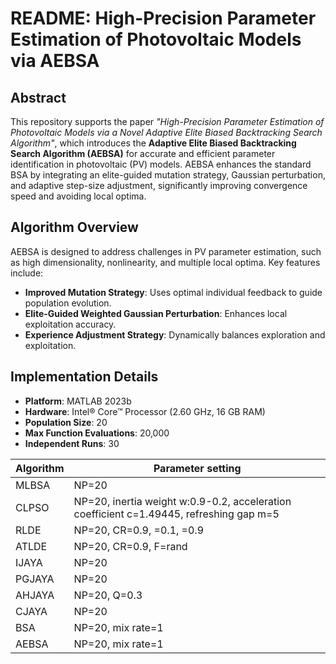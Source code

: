 # README: High-Precision Parameter Estimation of Photovoltaic Models via AEBSA

## Abstract

This repository supports the paper *"High-Precision Parameter Estimation of Photovoltaic Models via a Novel Adaptive Elite Biased Backtracking Search Algorithm"*, which introduces the **Adaptive Elite Biased Backtracking Search Algorithm (AEBSA)** for accurate and efficient parameter identification in photovoltaic (PV) models. AEBSA enhances the standard BSA by integrating an elite-guided mutation strategy, Gaussian perturbation, and adaptive step-size adjustment, significantly improving convergence speed and avoiding local optima.

## Algorithm Overview

AEBSA is designed to address challenges in PV parameter estimation, such as high dimensionality, nonlinearity, and multiple local optima. Key features include:

- **Improved Mutation Strategy**: Uses optimal individual feedback to guide population evolution.
- **Elite-Guided Weighted Gaussian Perturbation**: Enhances local exploitation accuracy.
- **Experience Adjustment Strategy**: Dynamically balances exploration and exploitation.

## Implementation Details

- **Platform**: MATLAB 2023b
- **Hardware**: Intel® Core™ Processor (2.60 GHz, 16 GB RAM)
- **Population Size**: 20
- **Max Function Evaluations**: 20,000
- **Independent Runs**: 30

| Algorithm | Parameter setting                                            |
| --------- | ------------------------------------------------------------ |
| MLBSA     | NP=20                                                        |
| CLPSO     | NP=20, inertia weight w:0.9-0.2, acceleration coefficient c=1.49445,  refreshing gap m=5 |
| RLDE      | NP=20, CR=0.9, =0.1, =0.9                                    |
| ATLDE     | NP=20, CR=0.9, F=rand                                        |
| IJAYA     | NP=20                                                        |
| PGJAYA    | NP=20                                                        |
| AHJAYA    | NP=20, Q=0.3                                                 |
| CJAYA     | NP=20                                                        |
| BSA       | NP=20, mix rate=1                                            |
| AEBSA     | NP=20, mix rate=1                                            |